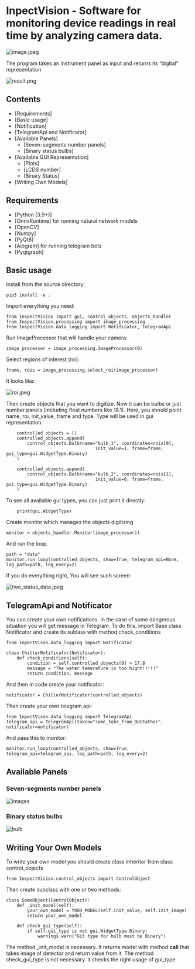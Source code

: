 # InpectVision - Software for monitoring device readings in real time by analyzing camera data.
![image.jpeg](Screenshots%2Fimage.jpeg)

The program takes an instrument panel as input and returns its “digital” representation

![result.png](Screenshots%2Fresult._upd.jpeg)


## Contents
  - [Requirements]
  - [Basic usage]
  - [Notification]
  - [TelegramApi and Notificator]
  - [Available Panels]
     - [Seven-segments number panels]
     - [Binary status bulbs]
  - [Available GUI Representation]
     - [Plots]
     - [LCDS number]
     - [Binary Status]
  - [Writing Own Models]

## Requirements
  - [Python (3.9+)]
  - [OnnxRuntime] for running natural network models 
  - [OpenCV]
  - [Numpy]
  - [PyQt6]
  - [Aiogram] for running telegram bots 
  - [Pyqtgraph] 

## Basic usage

Install from the source directory:

	pip3 install -e .

Import everything you need:

    from InspectVision import gui, control_objects, objects_handler
    from InspectVision.processing import image_processing
    from InspectVision.data_logging import Notificator, TelegramApi

Run ImageProcessor that will handle your camera:

    image_processor = image_processing.ImageProcessor(0)

Select regions of interest (roi):

    frame, rois = image_processing.select_roi(image_processor)

It looks like:


![roi.jpeg](Screenshots%2Froi.jpeg)


Then create objects that you want to digitize. Now it can be bulbs or just number panels (including float numbers like 18.1).
Here, you should point name, roi, init_value, frame and type. Type will be used in gui representation.

        controlled_objects = []
        controlled_objects.append(
            control_objects.Bulb(name="bulb_1", coordinates=rois[0],
                                      init_value=1, frame=frame, gui_type=gui.WidgetType.Binary)
        )
    
        controlled_objects.append(
            control_objects.Bulb(name="bulb_2", coordinates=rois[1],
                                      init_value=0, frame=frame, gui_type=gui.WidgetType.Binary)
        )
	
To see all available gui types, you can just print it directly:

        print(gui.WidgetType)

Create monitor which manages the objects digitizing

    monitor = objects_handler.Monitor(image_processor))

And run the loop.

    path = "data"
    monitor.run_loop(controlled_objects, show=True, telegram_api=None, log_path=path, log_every=2)

If you do everything right, You will see such screen:


![two_status_data.jpeg](Screenshots%2Ftwo_status_data.jpeg)



## TelegramApi and Notificator
You can create your own notifications. In the case of some dangerous situation you will get message in Telegram.
To do this, import Base class Notificator and create its sublass with method check_conditions

    from InpectVison.data_logging import Notificator

    class ChillerNotificator(Notificator):
        def check_conditions(self):
            condition = self.controlled_objects[0] > 17.8
            message = "The water temerature is too hight!!!!!"
            return condition, message

And then in code create your notificator:

    notificator = ChillerNotificator(controlled_objects)

Then create your own telegram api:

    from InpectVison.data_logging import TelegramApi
    telegram_api = TelegramApi(token="some_toke_from_BotFather", notificator=notificator)

And pass this to monitor:

    monitor.run_loop(controlled_objects, show=True, telegram_api=telegram_api, log_path=path, log_every=2)
    
## Available Panels
### Seven-segments number panels


![images](https://github.com/ArkadySamsonenkoWork/InspectVision/assets/153271915/6921fa36-3ab3-44bd-a2ba-4c1d28ec3410)


 ### Binary status bulbs


 ![bulb](https://github.com/ArkadySamsonenkoWork/InspectVision/assets/153271915/6f9cf3ed-d098-4565-a518-8a4f06905ba9)

 

## Writing Your Own Models
To write your own model you should create class inheritor from class control_objects

    from InspectVision.control_objects import ControlObject

Then create subclass with one or two methods:

    class SomeObject(ControlObject):
        def _init_model(self):
            your_own_model = YOUR_MODEL(self.init_value, self.init_image)
            return your_own_model

        def check_gui_type(self):
            if self.gui_type is not gui.WidgetType.Binary:
                warnings.warn("Git type for bulb must be Binary")

The method _init_model is necessary. It returns model with method __call__ that takes image of detector and return value from it.
The method check_gui_type is not necessary. it checks the right usage of gui_type
